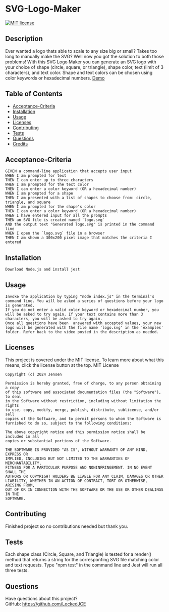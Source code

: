 # SVG-Logo-Maker
 
 [![MIT license](https://img.shields.io/badge/License-MIT-blue.svg)](https://lbesson.mit-license.org/)
## Description
Ever wanted a logo thats able to scale to any size big or small? 
Takes too long to manually make the SVG? Well now you got the solution to both those problems! 
With this SVG Logo Maker you can generate an SVG logo with your choice of shape (circle, square, or triangle), shape color, text (limit of 3 characters), and text color. 
Shape and text colors can be chosen using color keywords or hexadecimal numbers.
[Demo](https://github.com/LockedJCE/SVG-Logo-Maker/assets/163614828/760ce496-2b39-40ee-9f9f-7996bd2417e6)

## Table of Contents
  * [Acceptance-Criteria](#acceptance-criteria)
  * [Installation](#installation)
  * [Usage](#usage)
  * [Licenses](#licenses)
  * [Contributing](#contributing)
  * [Tests](#tests)
  * [Questions](#questions)
  * [Credits](#credits)
## Acceptance-Criteria
    GIVEN a command-line application that accepts user input
    WHEN I am prompted for text
    THEN I can enter up to three characters
    WHEN I am prompted for the text color
    THEN I can enter a color keyword (OR a hexadecimal number)
    WHEN I am prompted for a shape
    THEN I am presented with a list of shapes to choose from: circle, triangle, and square
    WHEN I am prompted for the shape's color
    THEN I can enter a color keyword (OR a hexadecimal number)
    WHEN I have entered input for all the prompts
    THEN an SVG file is created named `logo.svg`
    AND the output text "Generated logo.svg" is printed in the command line
    WHEN I open the `logo.svg` file in a browser
    THEN I am shown a 300x200 pixel image that matches the criteria I entered
  ## Installation
    Download Node.js and install jest
  ## Usage
    Invoke the application by typing "node index.js" in the terminal's command line. You will be asked a series of questions before your logo is generated. 
    If you do not enter a valid color keyword or hexadecimal number, you will be asked to try again. If your text contains more than 3 characters, you will be asked to try again. 
    Once all questions have been  answered with accepted values, your new logo will be generated with the file name 'logo.svg' in the 'examples' folder. Refer back to the video posted in the description as needed.
  ## Licenses
  This project is covered under the MIT license. To learn more about what this means, click the license button at the top.
  MIT License

    Copyright (c) 2024 Jensen

    Permission is hereby granted, free of charge, to any person obtaining a copy
    of this software and associated documentation files (the "Software"), to deal
    in the Software without restriction, including without limitation the rights
    to use, copy, modify, merge, publish, distribute, sublicense, and/or sell
    copies of the Software, and to permit persons to whom the Software is
    furnished to do so, subject to the following conditions:

    The above copyright notice and this permission notice shall be included in all
    copies or substantial portions of the Software.

    THE SOFTWARE IS PROVIDED "AS IS", WITHOUT WARRANTY OF ANY KIND, EXPRESS OR
    IMPLIED, INCLUDING BUT NOT LIMITED TO THE WARRANTIES OF MERCHANTABILITY,
    FITNESS FOR A PARTICULAR PURPOSE AND NONINFRINGEMENT. IN NO EVENT SHALL THE
    AUTHORS OR COPYRIGHT HOLDERS BE LIABLE FOR ANY CLAIM, DAMAGES OR OTHER
    LIABILITY, WHETHER IN AN ACTION OF CONTRACT, TORT OR OTHERWISE, ARISING FROM,
    OUT OF OR IN CONNECTION WITH THE SOFTWARE OR THE USE OR OTHER DEALINGS IN THE
    SOFTWARE.
  ## Contributing
  Finished project so no contributions needed but thank you.
  ## Tests
  Each shape class (Circle, Square, and Triangle) is tested for a render() method that returns a string for the corresponfing SVG file matching color and text requests. Type "npm test" in the command line and Jest will run all three tests.
  ## Questions
  Have questions about this project?  
  GitHub: https://github.com/LockedJCE  
